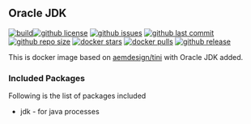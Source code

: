 ## Oracle JDK

[![build](https://github.com/aem-design/docker-oracle-jdk/actions/workflows/build.yml/badge.svg?branch=jdk8)](https://github.com/aem-design/docker-oracle-jdk/actions/workflows/build.yml)[![github license](https://img.shields.io/github/license/aem-design/oracle-jdk)](https://github.com/aem-design/oracle-jdk)
[![github issues](https://img.shields.io/github/issues/aem-design/oracle-jdk)](https://github.com/aem-design/oracle-jdk)
[![github last commit](https://img.shields.io/github/last-commit/aem-design/oracle-jdk)](https://github.com/aem-design/oracle-jdk)
[![github repo size](https://img.shields.io/github/repo-size/aem-design/oracle-jdk)](https://github.com/aem-design/oracle-jdk)
[![docker stars](https://img.shields.io/docker/stars/aemdesign/oracle-jdk)](https://hub.docker.com/r/aemdesign/oracle-jdk)
[![docker pulls](https://img.shields.io/docker/pulls/aemdesign/oracle-jdk)](https://hub.docker.com/r/aemdesign/oracle-jdk)
[![github release](https://img.shields.io/github/release/aem-design/oracle-jdk)](https://github.com/aem-design/oracle-jdk)

This is docker image based on [aemdesign/tini](https://hub.docker.com/r/aemdesign/tini/) with Oracle JDK added.

### Included Packages

Following is the list of packages included

* jdk                   - for java processes

